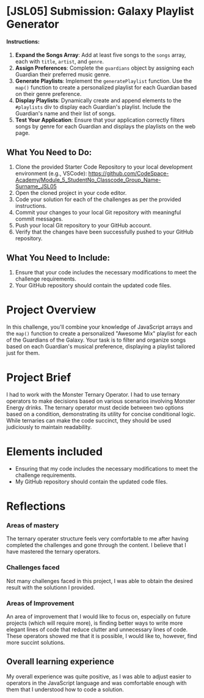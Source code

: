 # [JSL05] Submission: Galaxy Playlist Generator


#### Instructions:

1. **Expand the Songs Array**: Add at least five songs to the `songs` array, each with `title`, `artist`, and `genre`.
2. **Assign Preferences**: Complete the `guardians` object by assigning each Guardian their preferred music genre.
3. **Generate Playlists**: Implement the `generatePlaylist` function. Use the `map()` function to create a personalized playlist for each Guardian based on their genre preference.
4. **Display Playlists**: Dynamically create and append elements to the `#playlists` div to display each Guardian's playlist. Include the Guardian's name and their list of songs.
5. **Test Your Application**: Ensure that your application correctly filters songs by genre for each Guardian and displays the playlists on the web page.

## What You Need to Do:

1. Clone the provided Starter Code Repository to your local development environment (e.g., VSCode): https://github.com/CodeSpace-Academy/Module_5_StudentNo_Classcode_Group_Name-Surname_JSL05
2. Open the cloned project in your code editor.
3. Code your solution for each of the challenges as per the provided instructions.
4. Commit your changes to your local Git repository with meaningful commit messages.
5. Push your local Git repository to your GitHub account.
6. Verify that the changes have been successfully pushed to your GitHub repository.

## What You Need to Include:

1. Ensure that your code includes the necessary modifications to meet the challenge requirements.
2. Your GitHub repository should contain the updated code files.



# Project Overview
In this challenge, you'll combine your knowledge of JavaScript arrays and the `map()` function to create a personalized "Awesome Mix" playlist for each of the Guardians of the Galaxy. Your task is to filter and organize songs based on each Guardian's musical preference, displaying a playlist tailored just for them.

# Project Brief
I had to work with the Monster Ternary Operator. I had to use ternary operators to make decisions based on various scenarios involving Monster Energy drinks. The ternary operator must decide between two options based on a condition, demonstrating its utility for concise conditional logic. While ternaries can make the code succinct, they should be used judiciously to maintain readability.

# Elements included 
- Ensuring that my code includes the necessary modifications to meet the challenge requirements.
- My GitHub repository should contain the updated code files.

# Reflections 

### Areas of mastery 
The ternary operater structure feels very comfortable to me after having completed the challenges and gone through the content. I believe that I have mastered the ternary operators. 

### Challenges faced 
Not many challenges faced in this project, I was able to obtain the desired result with the solutionn I provided. 

### Areas of Improvement 
An area of improvement that I would like to focus on, especially on future projects (which will require more), is finding better ways to write more elegant lines of code that reduce clutter and unnecessary lines of code. These operators showed me that it is possible, I would like to, however, find more succint solutions.

## Overall learning experience
My overall experience was quite positive, as I was able to adjust easier to operators in the JavaScript language and was comfortable enough with them that I understood how to code a solution. 




